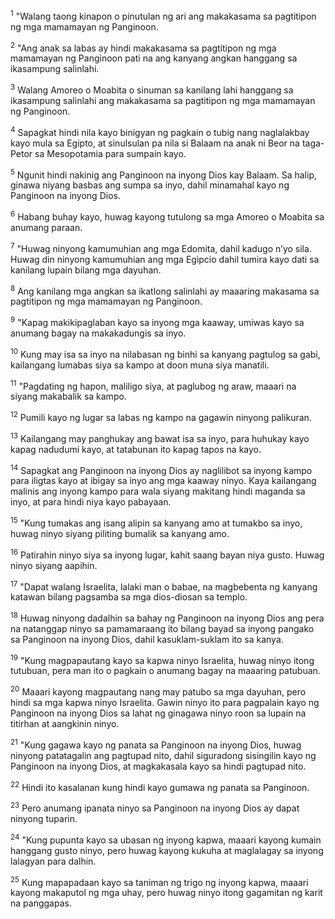<sup>1</sup>
"Walang taong kinapon o pinutulan ng ari ang makakasama sa pagtitipon ng mga mamamayan ng Panginoon. 

<sup>2</sup>
"Ang anak sa labas ay hindi makakasama sa pagtitipon ng mga mamamayan ng Panginoon pati na ang kanyang angkan hanggang sa ikasampung salinlahi. 

<sup>3</sup>
Walang Amoreo o Moabita o sinuman sa kanilang lahi hanggang sa ikasampung salinlahi ang makakasama sa pagtitipon ng mga mamamayan ng Panginoon. 

<sup>4</sup>
Sapagkat hindi nila kayo binigyan ng pagkain o tubig nang naglalakbay kayo mula sa Egipto, at sinulsulan pa nila si Balaam na anak ni Beor na taga-Petor sa Mesopotamia para sumpain kayo. 

<sup>5</sup>
Ngunit hindi nakinig ang Panginoon na inyong Dios kay Balaam. Sa halip, ginawa niyang basbas ang sumpa sa inyo, dahil minamahal kayo ng Panginoon na inyong Dios. 

<sup>6</sup>
Habang buhay kayo, huwag kayong tutulong sa mga Amoreo o Moabita sa anumang paraan. 

<sup>7</sup>
"Huwag ninyong kamumuhian ang mga Edomita, dahil kadugo nʼyo sila. Huwag din ninyong kamumuhian ang mga Egipcio dahil tumira kayo dati sa kanilang lupain bilang mga dayuhan. 

<sup>8</sup>
Ang kanilang mga angkan sa ikatlong salinlahi ay maaaring makasama sa pagtitipon ng mga mamamayan ng Panginoon.

<sup>9</sup>
"Kapag makikipaglaban kayo sa inyong mga kaaway, umiwas kayo sa anumang bagay na makakadungis sa inyo. 

<sup>10</sup>
Kung may isa sa inyo na nilabasan ng binhi sa kanyang pagtulog sa gabi, kailangang lumabas siya sa kampo at doon muna siya manatili. 

<sup>11</sup>
"Pagdating ng hapon, maliligo siya, at paglubog ng araw, maaari na siyang makabalik sa kampo. 

<sup>12</sup>
Pumili kayo ng lugar sa labas ng kampo na gagawin ninyong palikuran. 

<sup>13</sup>
Kailangang may panghukay ang bawat isa sa inyo, para huhukay kayo kapag nadudumi kayo, at tatabunan ito kapag tapos na kayo. 

<sup>14</sup>
Sapagkat ang Panginoon na inyong Dios ay naglilibot sa inyong kampo para iligtas kayo at ibigay sa inyo ang mga kaaway ninyo. Kaya kailangang malinis ang inyong kampo para wala siyang makitang hindi maganda sa inyo, at para hindi niya kayo pabayaan. 

<sup>15</sup>
"Kung tumakas ang isang alipin sa kanyang amo at tumakbo sa inyo, huwag ninyo siyang piliting bumalik sa kanyang amo. 

<sup>16</sup>
Patirahin ninyo siya sa inyong lugar, kahit saang bayan niya gusto. Huwag ninyo siyang aapihin. 

<sup>17</sup>
"Dapat walang Israelita, lalaki man o babae, na magbebenta ng kanyang katawan bilang pagsamba sa mga dios-diosan sa templo. 

<sup>18</sup>
Huwag ninyong dadalhin sa bahay ng Panginoon na inyong Dios ang pera na natanggap ninyo sa pamamaraang ito bilang bayad sa inyong pangako sa Panginoon na inyong Dios, dahil kasuklam-suklam ito sa kanya. 

<sup>19</sup>
"Kung magpapautang kayo sa kapwa ninyo Israelita, huwag ninyo itong tutubuan, pera man ito o pagkain o anumang bagay na maaaring patubuan. 

<sup>20</sup>
Maaari kayong magpautang nang may patubo sa mga dayuhan, pero hindi sa mga kapwa ninyo Israelita. Gawin ninyo ito para pagpalain kayo ng Panginoon na inyong Dios sa lahat ng ginagawa ninyo roon sa lupain na titirhan at aangkinin ninyo. 

<sup>21</sup>
"Kung gagawa kayo ng panata sa Panginoon na inyong Dios, huwag ninyong patatagalin ang pagtupad nito, dahil siguradong sisingilin kayo ng Panginoon na inyong Dios, at magkakasala kayo sa hindi pagtupad nito. 

<sup>22</sup>
Hindi ito kasalanan kung hindi kayo gumawa ng panata sa Panginoon. 

<sup>23</sup>
Pero anumang ipanata ninyo sa Panginoon na inyong Dios ay dapat ninyong tuparin. 

<sup>24</sup>
"Kung pupunta kayo sa ubasan ng inyong kapwa, maaari kayong kumain hanggang gusto ninyo, pero huwag kayong kukuha at maglalagay sa inyong lalagyan para dalhin. 

<sup>25</sup>
Kung mapapadaan kayo sa taniman ng trigo ng inyong kapwa, maaari kayong makaputol ng mga uhay, pero huwag ninyo itong gagamitan ng karit na panggapas.